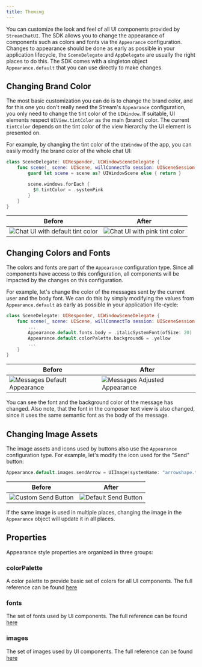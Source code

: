 ```yaml
---
title: Theming
---
```


You can customize the look and feel of all UI components provided by `StreamChatUI`. The SDK allows you to change the appearance of components such as colors and fonts via the `Appearance` configuration. Changes to appearance should be done as early as possible in your application lifecycle, the `SceneDelegate` and `AppDelegate` are usually the right places to do this. The SDK comes with a singleton object `Appearance.default` that you can use directly to make changes.

## Changing Brand Color

The most basic customization you can do is to change the brand color, and for this one you don't really need the Stream's `Appearance` configuration, you only need to change the tint color of the `UIWindow`. If suitable, UI elements respect `UIView.tintColor` as the main (brand) color. The current `tintColor` depends on the tint color of the view hierarchy the UI element is presented on.

For example, by changing the tint color of the `UIWindow` of the app, you can easily modify the brand color of the whole chat UI:

```swift
class SceneDelegate: UIResponder, UIWindowSceneDelegate {
    func scene(_ scene: UIScene, willConnectTo session: UISceneSession, options connectionOptions: UIScene.ConnectionOptions) {
        guard let scene = scene as? UIWindowScene else { return }

        scene.windows.forEach {
          $0.tintColor = .systemPink 
        }
    }
}
```

| Before  | After |
| ------------- | ------------- |
| ![Chat UI with default tint color](https://github.com/GetStream/stream-chat-swift/wiki/blue-tint.png)  | ![Chat UI with pink tint color](https://github.com/GetStream/stream-chat-swift/wiki/pink-tint.png)  |

## Changing Colors and Fonts

The colors and fonts are part of the `Appearance` configuration type. Since all components have access to this configuration, all components will be impacted by the changes on this configuration.

For example, let's change the color of the messages sent by the current user and the body font. We can do this by simply modifying the values from `Appearance.default` as early as possible in your application life-cycle:
```swift
class SceneDelegate: UIResponder, UIWindowSceneDelegate {
    func scene(_ scene: UIScene, willConnectTo session: UISceneSession, options connectionOptions: UIScene.ConnectionOptions) {
        ...
        Appearance.default.fonts.body = .italicSystemFont(ofSize: 20)
        Appearance.default.colorPalette.background6 = .yellow
        ...
    }
}
```

| Before  | After |
| ------------- | ------------- |
| ![Messages Default Appearance](https://github.com/GetStream/stream-chat-swift/wiki/default-appearance.png)  | ![Messages Adjusted Appearance](https://github.com/GetStream/stream-chat-swift/wiki/adjusted-appearance.png)  |

You can see the font and the background color of the message has changed. Also note, that the font in the composer text view is also changed, since it uses the same semantic font as the body of the message.

## Changing Image Assets

The image assets and icons used by buttons also use the `Appearance` configuration type. For example, let's modify the icon used for the "Send" button:

```swift
Appearance.default.images.sendArrow = UIImage(systemName: "arrowshape.turn.up.right")!
```

| Before  | After |
| ------------- | ------------- |
| ![Custom Send Button](https://github.com/GetStream/stream-chat-swift/wiki/default-send-button.png)  | ![Default Send Button](https://github.com/GetStream/stream-chat-swift/wiki/custom-send-button.png)  |

If the same image is used in multiple places, changing the image in the `Appearance` object will update it in all places.

## Properties

Appearance style properties are organized in three groups:

### colorPalette

A color palette to provide basic set of colors for all UI components. The full reference can be found [here](../common-content/reference-docs/stream-chat-ui/appearance.color-palette.md)

### fonts

The set of fonts used by UI components. The full reference can be found [here](../common-content/reference-docs/stream-chat-ui/appearance.fonts.md)

### images

The set of images used by UI components. The full reference can be found [here](../common-content/reference-docs/stream-chat-ui/appearance.images.md)
